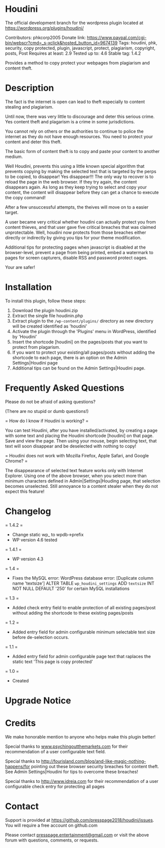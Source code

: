 # Houdini 
The official development branch for the wordpress plugin located at https://wordpress.org/plugins/houdini/

Contributors: phkcorp2005
Donate link: https://www.paypal.com/cgi-bin/webscr?cmd=_s-xclick&hosted_button_id=9674139
Tags: houdini, phk, security, copy protected, plugin, javascript, protect, plagiarism, copyright, posts, Post 
Requires at least: 2.9
Tested up to: 4.6
Stable tag: 1.4.2

Provides a method to copy protect your webpages from plagiarism and content theft.

# Description 

The fact is the internet is open can lead to theft especially to content stealing and plagiarism.

Until now, there was very little to discourage and deter this serious crime. Yes content theft and
plagarism is a crime in some jurisdictions.

You cannot rely on others or the authorities to continue to police the internet as they
do not have enough resources. You need to protect your content and deter this theft.

The basic form of content theft is to copy and paste your content to another medium. 

Well Houdini, prevents this using a little known special algorithm that prevents copying by
making the selected text that is targeted by the perps to be copied, to disappear! Yes disappear!!!
The only way to recover is to reload the page in the web browser. If they try again, the content
disappears again. As long as they keep trying to select and copy your content, the content will disappear
before they can get a chance to execute the copy command!

After a few unsuccessful attempts, the theives will move on to a easier target.

A user became very critical whether houdini can actually protect you from content thieves, and that
user gave five critical breaches that was claimed unprotectable. Well, houdini now protects from those
breaches either directly or indirectly by giving you tips for your theme modification.

Additional tips for protecting pages when javascript is disabled at the browser-level, prevent a page
from being printed, embed a watermark to pages for screen capturers, disable RSS and password protect
oages.

Your are safer!

# Installation 

To install this plugin, follow these steps:

1. Download the plugin houdini.zip
2. Extract the single file houdinin.php
3. Extract plugin to the `/wp-content/plugins/` directory as new directory will be created identified as 'houdini'
4. Activate the plugin through the 'Plugins' menu in WordPress, identified by 'Houdini'
5. Insert the shortcode [houdini] on the pages/posts that you want to protect from plagarism.
6. If you want to protect your existing/all pages/posts without adding the shortcode to each page, there is an option on the Admin Settings|Houdini page
7. Additional tips can be found on the Admin Settings|Houdini page.

# Frequently Asked Questions 

Please do not be afraid of asking questions?<br>

(There are no stupid or dumb questions!)

= How do I know if Houdini is working? =

You can test Houdini, after you have installed/activated, by creating a page with some text and
placing the Houdini shortcode [houdini] on that page. Save and view the page. Then using your mouse,
begin selecting text, that text will soon disappear and be deselected with nothing to copy!

= Houdini does not work with Mozilla Firefox, Apple Safari, and Google Chrome? =

The disappearance of selected text feature works only with Internet Explorer. Using one of the above browser, when
you select more than minimum characters defined in Admin|Settings|Houding page, that selection becomes unselected. Still annoyance to a content
stealer when they do not expect this feature!

# Changelog 
= 1.4.2 =
* Change static wp_ to wpdb->prefix
* WP version 4.6 tested

= 1.4.1 =
* WP version 4.3

= 1.4 =
* Fixes the MySQL error: WordPress database error: [Duplicate column name 'textsize'] ALTER TABLE `wp_houdini_settings` ADD `textsize` INT NOT NULL DEFAULT '250' for certain MySQL installations

= 1.3 =
* Added check entry field to enable protection of all existing pages/post without adding the shortcode to these existing pages/posts

= 1.2 =
* Added entry field for admin configurable minimum selectable text size before de-selection occurs.

= 1.1 =
* Added entry field for admin configurable page text that raplaces the static text 'This page is copy protected'

= 1.0 =
* Created

# Upgrade Notice 

# Credits 

We make honorable mention to anyone who helps make this plugin better!

Special thanks to www.psychingoutthemarkets.com for their recommendation of a user configurable text field.

Special thanks to http://fourisland.com/blog/and-like-magic-nothing-happens/for pointing out these browser security breaches for content theft. See Admin Settings|Houdini for tips to overcome these breaches!

Special thanks to http://www.idreia.com for their recommendation of a user configurable check entry for protecting all pages

# Contact 

Support is provided at https://github.com/presspage2018/houdini/issues. You will require a free account on github.com

Please contact presspage.entertainment@gmail.com or visit the above forum with questions, comments, or requests.
